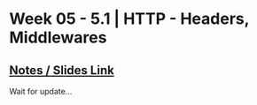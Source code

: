 # **Week 05 - 5.1 | HTTP - Headers, Middlewares**


## [Notes / Slides Link](https://petal-estimate-4e9.notion.site/HTTP-Deep-dive-d59b6336fa5a46daa56c21063578d400)


Wait for update...